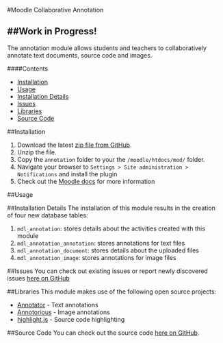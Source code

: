 #Moodle Collaborative Annotation

##Work in Progress!
-----

The annotation module allows students and teachers to collaboratively annotate text documents, source code and images.

####Contents
 - [Installation](#installation)
 - [Usage](#usage)
 - [Installation Details](#installation-details)
 - [Issues](#issues)
 - [Libraries](#libraries)
 - [Source Code](#source-code)

##Installation
1. Download the latest [zip file from GitHub](https://github.com/jamiemcg/moodle-collaborative-annotation/archive/master.zip).
2. Unzip the file.
3. Copy the ```annotation``` folder to your the ```/moodle/htdocs/mod/``` folder.
4. Navigate your browser to ```Settings > Site administration > Notifications``` and install the plugin
5. Check out the [Moodle docs](https://docs.moodle.org/28/en/Installing_plugins) for more information

##Usage

##Installation Details
The installation of this module results in the creation of four new database tables:

1. ```mdl_annotation```: stores details about the activities created with this module
2. ```mdl_annotation_annotation```: stores annotations for text files
3. ```mdl_annotation_document```: stores details about the uploaded files
4. ```mdl_annotation_image```: stores annotations for image files

##Issues
You can check out existing issues or report newly discovered issues [here on GitHub](https://github.com/jamiemcg/moodle-collaborative-annotation/issues)

##Libraries
This module makes use of the following open source projects:
- [Annotator](http://annotatorjs.org/) - Text annotations
- [Annotorious](http://annotorious.github.io/) - Image annotations
- [highlight.js](https://highlightjs.org/) - Source code highlighting

##Source Code
You can check out the source code [here on GitHub](https://github.com/jamiemcg/moodle-collaborative-annotation).
